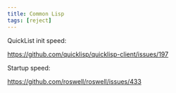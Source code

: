 ```yaml
---
title: Common Lisp
tags: [reject]
---
```


QuickList init speed:

<https://github.com/quicklisp/quicklisp-client/issues/197>

Startup speed:

<https://github.com/roswell/roswell/issues/433>
